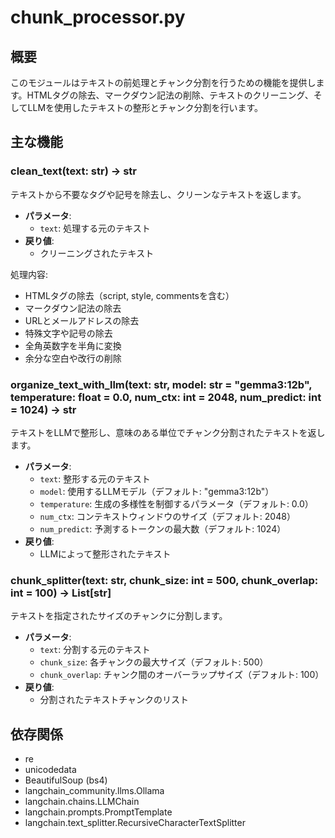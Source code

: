 # chunk_processor.py

## 概要
このモジュールはテキストの前処理とチャンク分割を行うための機能を提供します。HTMLタグの除去、マークダウン記法の削除、テキストのクリーニング、そしてLLMを使用したテキストの整形とチャンク分割を行います。

## 主な機能

### clean_text(text: str) -> str
テキストから不要なタグや記号を除去し、クリーンなテキストを返します。

- **パラメータ**:
  - `text`: 処理する元のテキスト
- **戻り値**:
  - クリーニングされたテキスト

処理内容:
- HTMLタグの除去（script, style, commentsを含む）
- マークダウン記法の除去
- URLとメールアドレスの除去
- 特殊文字や記号の除去
- 全角英数字を半角に変換
- 余分な空白や改行の削除

### organize_text_with_llm(text: str, model: str = "gemma3:12b", temperature: float = 0.0, num_ctx: int = 2048, num_predict: int = 1024) -> str
テキストをLLMで整形し、意味のある単位でチャンク分割されたテキストを返します。

- **パラメータ**:
  - `text`: 整形する元のテキスト
  - `model`: 使用するLLMモデル（デフォルト: "gemma3:12b"）
  - `temperature`: 生成の多様性を制御するパラメータ（デフォルト: 0.0）
  - `num_ctx`: コンテキストウィンドウのサイズ（デフォルト: 2048）
  - `num_predict`: 予測するトークンの最大数（デフォルト: 1024）
- **戻り値**:
  - LLMによって整形されたテキスト

### chunk_splitter(text: str, chunk_size: int = 500, chunk_overlap: int = 100) -> List[str]
テキストを指定されたサイズのチャンクに分割します。

- **パラメータ**:
  - `text`: 分割する元のテキスト
  - `chunk_size`: 各チャンクの最大サイズ（デフォルト: 500）
  - `chunk_overlap`: チャンク間のオーバーラップサイズ（デフォルト: 100）
- **戻り値**:
  - 分割されたテキストチャンクのリスト

## 依存関係
- re
- unicodedata
- BeautifulSoup (bs4)
- langchain_community.llms.Ollama
- langchain.chains.LLMChain
- langchain.prompts.PromptTemplate
- langchain.text_splitter.RecursiveCharacterTextSplitter
